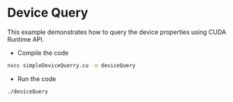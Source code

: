 # Device Query
This example demonstrates how to query the device properties using CUDA Runtime API.

- Compile the code
```bash
nvcc simpleDeviceQuerry.cu -o deviceQuery
```

- Run the code
```bash
./deviceQuery
```
